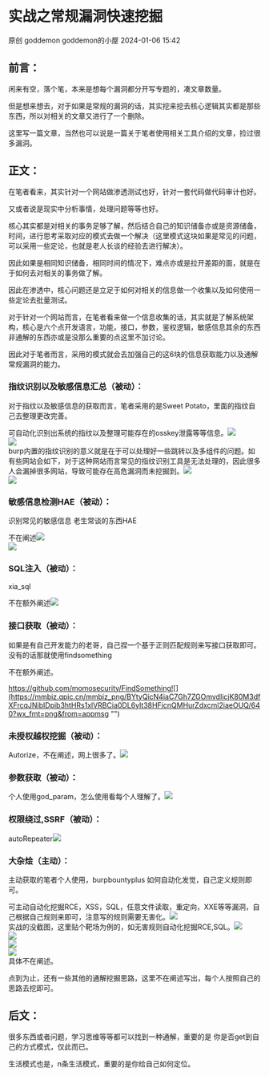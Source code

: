#  实战之常规漏洞快速挖掘   
原创 goddemon  goddemon的小屋   2024-01-06 15:42  
  
## 前言：  
  
闲来有空，落个笔，本来是想每个漏洞都分开写专题的，凑文章数量。  
  
但是想来想去，对于如果是常规的漏洞的话，其实挖来挖去核心逻辑其实都是那些东西，所以对相关的文章又进行了一个删除。  
  
这里写一篇文章，当然也可以说是一篇关于笔者使用相关工具介绍的文章，捡过很多漏洞。  
## 正文：  
  
在笔者看来，其实针对一个网站做渗透测试也好，针对一套代码做代码审计也好。  
  
又或者说是现实中分析事情，处理问题等等也好。  
  
核心其实都是对相关的事务足够了解，然后结合自己的知识储备亦或是资源储备，时间，进行思考采取对应的模式去做一个解决（这里模式这块如果是常见的问题，可以采用一些定论，也就是老人长谈的经验去进行解决）。  
  
因此如果是相同知识储备，相同时间的情况下，难点亦或是拉开差距的面，就是在于如何去对相关的事务做了解。  
  
因此在渗透中，核心问题还是立足于如何对相关的信息做一个收集以及如何使用一些定论去批量测试。  
  
对于针对一个网站而言，在笔者看来做一个信息收集的话，其实就是了解系统架构，核心是六个点开发语言，功能，接口，参数，鉴权逻辑，敏感信息其余的东西非通解的东西亦或是没那么重要的点这里不加讨论。  
  
因此对于笔者而言，采用的模式就会去加强自己的这6块的信息获取能力以及通解常规漏洞的能力。  
### 指纹识别以及敏感信息汇总（被动）：  
  
对于指纹以及敏感信息的获取而言，笔者采用的是Sweet Potato，里面的指纹自己去整理更改完善。  
  
可自动化识别出系统的指纹以及整理可能存在的osskey泄露等等信息。![](https://mmbiz.qpic.cn/mmbiz_png/BYtyQicN4iaC7Gh7ZGOmvdIicjK80M3dfXFrscLGWbReiasskxmElPQVIup4NW7QYp6bibEUqWjnL2D5zicdaIRbmO9Q/640?wx_fmt=png&from=appmsg "")  
![](https://mmbiz.qpic.cn/mmbiz_png/BYtyQicN4iaC7Gh7ZGOmvdIicjK80M3dfXFdjEnEmUT39YhckWPZKFFzcgURZrIZV0mpj9iaRyAX6j07rRfgLBDovA/640?wx_fmt=png&from=appmsg "")  
burp内置的指纹识别的意义就是在于可以处理好一些跳转以及多组件的问题。如有些网站会如下，对于这种网站而言常见的指纹识别工具是无法处理的，因此很多人会漏掉很多网站，导致可能存在高危漏洞而未挖掘到。![](https://mmbiz.qpic.cn/mmbiz_png/BYtyQicN4iaC7Gh7ZGOmvdIicjK80M3dfXFHjNm5v5391EEP7UgU0g1XhMSyj5x7TnPD8rIM2BCJYn8v8draXJh2w/640?wx_fmt=png&from=appmsg "")  
![](https://mmbiz.qpic.cn/mmbiz_png/BYtyQicN4iaC7Gh7ZGOmvdIicjK80M3dfXF05pDD9lo0rIFbbOwZibuYcQtw1ibEEqNKTnGb0beia7U1MQHsLficWvJ8w/640?wx_fmt=png&from=appmsg "")  
  
### 敏感信息检测HAE（被动）：  
  
识别常见的敏感信息
老生常谈的东西HAE  
  
不在阐述![](https://mmbiz.qpic.cn/mmbiz_png/BYtyQicN4iaC7Gh7ZGOmvdIicjK80M3dfXFLyjElXWMbP1Kv7sFia162kvC5woefkO2sh1FXlOciaKsxia5XgEVPM6Cw/640?wx_fmt=png&from=appmsg "")  
![](https://mmbiz.qpic.cn/mmbiz_png/BYtyQicN4iaC7Gh7ZGOmvdIicjK80M3dfXFwMyyIVw9q1zCNia5pG7FjN1gHL8MBiaFa7bUZo5OdQnZoov8Rc6rOP2w/640?wx_fmt=png&from=appmsg "")  
  
###   
### SQL注入（被动）：  
  
xia_sql  
  
不在额外阐述![](https://mmbiz.qpic.cn/mmbiz_png/BYtyQicN4iaC7Gh7ZGOmvdIicjK80M3dfXF4DUvfEUCBhticRKtKtNchJpkOKR78oyDjIOxbHLIlhOjIibPjusyyy5A/640?wx_fmt=png&from=appmsg "")  
  
### 接口获取（被动）：  
  
如果是有自己开发能力的老哥，自己捏一个基于正则匹配规则来写接口获取即可。没有的话那就使用findsomething  
  
不在额外阐述。  
  
https://github.com/momosecurity/FindSomething![](https://mmbiz.qpic.cn/mmbiz_png/BYtyQicN4iaC7Gh7ZGOmvdIicjK80M3dfXFrcqJNibIDpib3htHRs1xlVRBCia0DL6ylt38HFicnQMHurZdxcml2iaeOUQ/640?wx_fmt=png&from=appmsg "")  
  
### 未授权越权挖掘（被动）：  
  
Autorize，不在阐述，网上很多了。![](https://mmbiz.qpic.cn/mmbiz_png/BYtyQicN4iaC7Gh7ZGOmvdIicjK80M3dfXFDLmEPjO7BgwdiakcaX6DibzUzjB2CBZCq1l1VcXH9SDLuTY94dZssYicw/640?wx_fmt=png&from=appmsg "")  
  
### 参数获取（被动）：  
  
个人使用god_param，怎么使用看每个人理解了。![](https://mmbiz.qpic.cn/mmbiz_png/BYtyQicN4iaC7Gh7ZGOmvdIicjK80M3dfXFgdk1XM4z40pQCoVp7FUBzEgxxxGrwyuB2xERic2JTC9kXnLDfCVD6Jg/640?wx_fmt=png&from=appmsg "")  
  
### 权限绕过,SSRF（被动）：  
  
autoRepeater![](https://mmbiz.qpic.cn/mmbiz_png/BYtyQicN4iaC7Gh7ZGOmvdIicjK80M3dfXF9u68YiaZUuvIXlL4clWz9uiatQYaFbyLlQibsRCcmZzt9AIjKxshCsVibg/640?wx_fmt=png&from=appmsg "")  
  
### 大杂烩（主动）：  
  
主动获取的笔者个人使用，burpbountyplus
如何自动化发觉，自己定义规则即可。  
  
可主动自动化挖掘RCE，XSS，SQL，任意文件读取，重定向，XXE等等漏洞，自己根据自己规则来即可，注意写的规则需要无害化。![](https://mmbiz.qpic.cn/mmbiz_png/BYtyQicN4iaC7Gh7ZGOmvdIicjK80M3dfXFaPz0NibKcpZpSvQzC6C1ibxEWKrE6VVbianhAFGib0h8ZEzLFW2QULfQeQ/640?wx_fmt=png&from=appmsg "")  
实战的没截图，这里贴个靶场为例的，如无害规则自动化挖掘RCE,SQL。![](https://mmbiz.qpic.cn/mmbiz_png/BYtyQicN4iaC7Gh7ZGOmvdIicjK80M3dfXF3E1A53My2zibVC0ia6MGn7Kdn3sQINuAUOGE93SNrOTbO17KfmIrtr6w/640?wx_fmt=png&from=appmsg "")  
![](https://mmbiz.qpic.cn/mmbiz_png/BYtyQicN4iaC7Gh7ZGOmvdIicjK80M3dfXFG5OQx6hqcEED1w9OwayHc0HemVFlDZdvibGW4Bjy4I1XXKcqnKE8nJw/640?wx_fmt=png&from=appmsg "")  
![](https://mmbiz.qpic.cn/mmbiz_png/BYtyQicN4iaC7Gh7ZGOmvdIicjK80M3dfXF8FE0nhicHHiaAk4eQqYLwFpcebWe0NslKcIbQgocp91fIe1d4bkh9xlQ/640?wx_fmt=png&from=appmsg "")  
![](https://mmbiz.qpic.cn/mmbiz_png/BYtyQicN4iaC7Gh7ZGOmvdIicjK80M3dfXF8uz5uOSyicPkrBrXYVicuVV0E5v6OjibC4jnnQNpvdLGjCrMKLZpEEE0Q/640?wx_fmt=png&from=appmsg "")  
具体不在阐述。  
  
点到为止，还有一些其他的通解挖掘思路，这里不在阐述写出，每个人按照自己的思路去挖即可。  
## 后文：  
  
很多东西或者问题，学习思维等等都可以找到一种通解，重要的是 你是否get到自己的方式模式，仅此而已。  
  
生活模式也是，n条生活模式，重要的是你给自己如何定位。  
  
  
